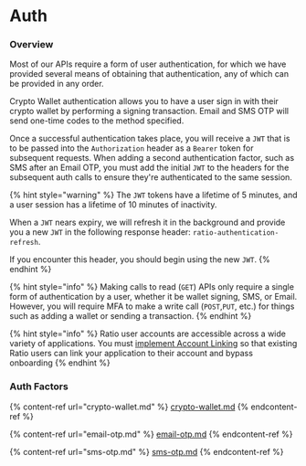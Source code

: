 # Auth

### Overview

Most of our APIs require a form of user authentication, for which we have provided several means of obtaining that authentication, any of which can be provided in any order.

Crypto Wallet authentication allows you to have a user sign in with their crypto wallet by performing a signing transaction. Email and SMS OTP will send one-time codes to the method specified.

Once a successful authentication takes place, you will receive a `JWT` that is to be passed into the `Authorization` header as a `Bearer` token for subsequent requests. When adding a second authentication factor, such as SMS after an Email OTP, you must add the initial `JWT` to the headers for the subsequent auth calls to ensure they're authenticated to the same session.

{% hint style="warning" %}
The `JWT` tokens have a lifetime of 5 minutes, and a user session has a lifetime of 10 minutes of inactivity.

When a `JWT` nears expiry, we will refresh it in the background and provide you a new `JWT` in the following response header: `ratio-authentication-refresh`.

If you encounter this header, you should begin using the new `JWT`.
{% endhint %}

{% hint style="info" %}
Making calls to read (`GET`) APIs only require a single form of authentication by a user, whether it be wallet signing, SMS, or Email. However, you will require MFA to make a write call (`POST`,`PUT`, etc.) for things such as adding a wallet or sending a transaction.
{% endhint %}

{% hint style="info" %}
Ratio user accounts are accessible across a wide variety of applications. You must [implement Account Linking](../../../guides/link-a-new-signing-wallet-to-an-existing-user.md) so that existing Ratio users can link your application to their account and bypass onboarding
{% endhint %}

### Auth Factors

{% content-ref url="crypto-wallet.md" %}
[crypto-wallet.md](crypto-wallet.md)
{% endcontent-ref %}

{% content-ref url="email-otp.md" %}
[email-otp.md](email-otp.md)
{% endcontent-ref %}

{% content-ref url="sms-otp.md" %}
[sms-otp.md](sms-otp.md)
{% endcontent-ref %}
